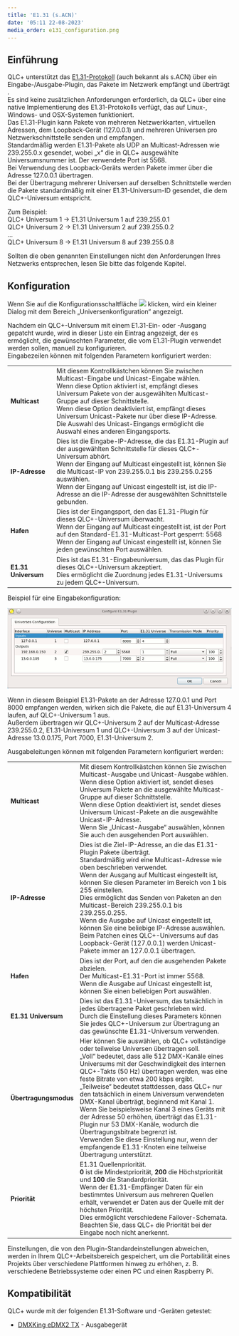 ```yaml
---
title: 'E1.31 (s.ACN)'
date: '05:11 22-08-2023'
media_order: e131_configuration.png
---
```


Einführung
------------

QLC+ unterstützt das [E1.31-Protokoll](https://www.opendmx.net/index.php/E1.31) (auch bekannt als s.ACN) über ein Eingabe-/Ausgabe-Plugin, das Pakete im Netzwerk empfängt und überträgt .  
Es sind keine zusätzlichen Anforderungen erforderlich, da QLC+ über eine native Implementierung des E1.31-Protokolls verfügt, das auf Linux-, Windows- und OSX-Systemen funktioniert.  
Das E1.31-Plugin kann Pakete von mehreren Netzwerkkarten, virtuellen Adressen, dem Loopback-Gerät (127.0.0.1) und mehreren Universen pro Netzwerkschnittstelle senden und empfangen.  
Standardmäßig werden E1.31-Pakete als UDP an Multicast-Adressen wie 239.255.0.x gesendet, wobei „x“ die in QLC+ ausgewählte Universumsnummer ist. Der verwendete Port ist 5568.  
Bei Verwendung des Loopback-Geräts werden Pakete immer über die Adresse 127.0.0.1 übertragen.  
Bei der Übertragung mehrerer Universen auf derselben Schnittstelle werden die Pakete standardmäßig mit einer E1.31-Universum-ID gesendet, die dem QLC+-Universum entspricht.  
  
Zum Beispiel:  
QLC+ Universum 1 -> E1.31 Universum 1 auf 239.255.0.1  
QLC+ Universum 2 -> E1.31 Universum 2 auf 239.255.0.2  
...  
QLC+ Universum 8 -> E1.31 Universum 8 auf 239.255.0.8  
  
Sollten die oben genannten Einstellungen nicht den Anforderungen Ihres Netzwerks entsprechen, lesen Sie bitte das folgende Kapitel.

Konfiguration
-------------

Wenn Sie auf die Konfigurationsschaltfläche ![](/basics/configure.png) klicken, wird ein kleiner Dialog mit dem Bereich „Universenkonfiguration“ angezeigt.  
  
Nachdem ein QLC+-Universum mit einem E1.31-Ein- oder -Ausgang gepatcht wurde, wird in dieser Liste ein Eintrag angezeigt, der es ermöglicht, die gewünschten Parameter, die vom E1.31-Plugin verwendet werden sollen, manuell zu konfigurieren.  
Eingabezeilen können mit folgenden Parametern konfiguriert werden:  

|     |     |
| --- | --- |
| **Multicast** | Mit diesem Kontrollkästchen können Sie zwischen Multicast-Eingabe und Unicast-Eingabe wählen.  <br>Wenn diese Option aktiviert ist, empfängt dieses Universum Pakete von der ausgewählten Multicast-Gruppe auf dieser Schnittstelle.  <br>Wenn diese Option deaktiviert ist, empfängt dieses Universum Unicast-Pakete nur über diese IP-Adresse.  <br>Die Auswahl des Unicast-Eingangs ermöglicht die Auswahl eines anderen Eingangsports. |
| **IP-Adresse** | Dies ist die Eingabe-IP-Adresse, die das E1.31-Plugin auf der ausgewählten Schnittstelle für dieses QLC+-Universum abhört.  <br>Wenn der Eingang auf Multicast eingestellt ist, können Sie die Multicast-IP von 239.255.0.1 bis 239.255.0.255 auswählen.  <br>Wenn der Eingang auf Unicast eingestellt ist, ist die IP-Adresse an die IP-Adresse der ausgewählten Schnittstelle gebunden. |
| **Hafen** | Dies ist der Eingangsport, den das E1.31-Plugin für dieses QLC+-Universum überwacht.  <br>Wenn der Eingang auf Multicast eingestellt ist, ist der Port auf den Standard-E1.31-Multicast-Port gesperrt: 5568 <br>Wenn der Eingang auf Unicast eingestellt ist, können Sie jeden gewünschten Port auswählen. |
| **E1.31 Universum** | Dies ist das E1.31-Eingabeuniversum, das das Plugin für dieses QLC+-Universum akzeptiert.  <br>Dies ermöglicht die Zuordnung jedes E1.31-Universums zu jedem QLC+-Universum. |

  
Beispiel für eine Eingabekonfiguration:

![](e131_configuration.png)

Wenn in diesem Beispiel E1.31-Pakete an der Adresse 127.0.0.1 und Port 8000 empfangen werden, wirken sich die Pakete, die auf E1.31-Universum 4 laufen, auf QLC+-Universum 1 aus.  
Außerdem übertragen wir QLC+-Universum 2 auf der Multicast-Adresse 239.255.0.2, E1.31-Universum 1 und QLC+-Universum 3 auf der Unicast-Adresse 13.0.0.175, Port 7000, E1.31-Universum 2.  
  
Ausgabeleitungen können mit folgenden Parametern konfiguriert werden:  

|     |     |
| --- | --- |
| **Multicast** | Mit diesem Kontrollkästchen können Sie zwischen Multicast-Ausgabe und Unicast-Ausgabe wählen.  <br>Wenn diese Option aktiviert ist, sendet dieses Universum Pakete an die ausgewählte Multicast-Gruppe auf dieser Schnittstelle.  <br>Wenn diese Option deaktiviert ist, sendet dieses Universum Unicast-Pakete an die ausgewählte Unicast-IP-Adresse.  <br>Wenn Sie „Unicast-Ausgabe“ auswählen, können Sie auch den ausgehenden Port auswählen. |
| **IP-Adresse** | Dies ist die Ziel-IP-Adresse, an die das E1.31-Plugin Pakete überträgt.  <br>Standardmäßig wird eine Multicast-Adresse wie oben beschrieben verwendet.  <br>Wenn der Ausgang auf Multicast eingestellt ist, können Sie diesen Parameter im Bereich von 1 bis 255 einstellen.  <br>Dies ermöglicht das Senden von Paketen an den Multicast-Bereich 239.255.0.1 bis 239.255.0.255.  <br>Wenn die Ausgabe auf Unicast eingestellt ist, können Sie eine beliebige IP-Adresse auswählen.  <br>Beim Patchen eines QLC+-Universums auf das Loopback-Gerät (127.0.0.1) werden Unicast-Pakete immer an 127.0.0.1 übertragen. |
| **Hafen** | Dies ist der Port, auf den die ausgehenden Pakete abzielen.  <br>Der Multicast-E1.31-Port ist immer 5568. <br>Wenn die Ausgabe auf Unicast eingestellt ist, können Sie einen beliebigen Port auswählen. |
| **E1.31 Universum** | Dies ist das E1.31-Universum, das tatsächlich in jedes übertragene Paket geschrieben wird.  <br>Durch die Einstellung dieses Parameters können Sie jedes QLC+-Universum zur Übertragung an das gewünschte E1.31-Universum verwenden. |
| **Übertragungsmodus** | Hier können Sie auswählen, ob QLC+ vollständige oder teilweise Universen übertragen soll.  <br>„Voll“ bedeutet, dass alle 512 DMX-Kanäle eines Universums mit der Geschwindigkeit des internen QLC+-Takts (50 Hz) übertragen werden, was eine feste Bitrate von etwa 200 kbps ergibt.  <br>„Teilweise“ bedeutet stattdessen, dass QLC+ nur den tatsächlich in einem Universum verwendeten DMX-Kanal überträgt, beginnend mit Kanal 1. Wenn Sie beispielsweise Kanal 3 eines Geräts mit der Adresse 50 erhöhen, überträgt das E1.31-Plugin nur 53 DMX-Kanäle, wodurch die Übertragungsbitrate begrenzt ist.  <br>Verwenden Sie diese Einstellung nur, wenn der empfangende E1.31-Knoten eine teilweise Übertragung unterstützt. |
| **Priorität** | E1.31 Quellenpriorität.  <br>**0** ist die Mindestpriorität, **200** die Höchstpriorität und **100** die Standardpriorität.  <br>Wenn der E1.31-Empfänger Daten für ein bestimmtes Universum aus mehreren Quellen erhält, verwendet er Daten aus der Quelle mit der höchsten Priorität.  <br>Dies ermöglicht verschiedene Failover-Schemata. Beachten Sie, dass QLC+ die Priorität bei der Eingabe noch nicht anerkennt. |

  
Einstellungen, die von den Plugin-Standardeinstellungen abweichen, werden in Ihrem QLC+-Arbeitsbereich gespeichert, um die Portabilität eines Projekts über verschiedene Plattformen hinweg zu erhöhen, z. B. verschiedene Betriebssysteme oder einen PC und einen Raspberry Pi.

Kompatibilität
-------------

QLC+ wurde mit der folgenden E1.31-Software und -Geräten getestet:

* [DMXKing eDMX2 TX](https://dmxking.com/artnetsacn/edmx2-tx-rdm) \- Ausgabegerät